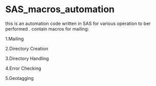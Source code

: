 # SAS_macros_automation
this is an automation code written in  SAS for various operation to ber performed .
contain macros for mailing:

1.Mailing

2.Directory Creation

3.Directory Handling

4.Error Checking

5.Geotagging


